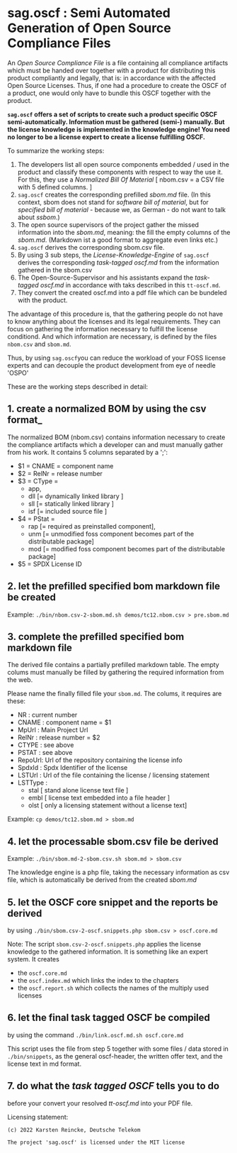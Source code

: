 # sag.oscf : Semi Automated Generation of Open Source Compliance Files

An *Open Source Compliance File* is a file containing all compliance artifacts which must be handed over together with a product for distributing this product compliantly and legally, that is: in accordance with the affected Open Source Licenses. Thus, if one had a procedure to create the OSCF of a product, one would only have to bundle this OSCF together with the product.

**`sag.oscf` offers a set of scripts to create such a product specific OSCF semi-automatically. Information must be gathered (semi-) manually. But the license knowledge is implemented in the knowledge engine! You need no longer to be a license expert to create a license fulfilling OSCF.**

To summarize the working steps:

1. The developers list all open source components embedded / used in the product and classify these components with respect to way the use it. For this, they use a *Normalized Bill Of Material* [ nbom.csv = a CSV file with 5 defined columns. ]
2. `sag.oscf` creates the corresponding prefilled *sbom.md* file. (In this context, sbom  does not stand for *software bill of material*, but for *specified bill of material* - because we, as German - do not want to talk about *ssbom*.)
3. The open source supervisors of the project gather the missed information into the  *sbom.md*, meaning: the fill the empty columns of the *sbom.md*. (Markdown ist a good format to aggregate even links etc.)
4. `sag.oscf` derives the corresponding sbom.csv file.
5. By using 3 sub steps, the *License-Knowledge-Engine* of `sag.oscf` derives the corresponding *task-tagged oscf.md* from the information gathered in the sbom.csv
6. The Open-Source-Supervisor and his assistants expand the *task-tagged oscf.md* in accordance with taks described in this `tt-oscf.md`.
7. They convert the created oscf.md into a pdf file which can be bundeled with the product.

The advantage of this procedure is, that the gathering people do not have to know anything about the licenses and its legal requirements. They can focus on gathering the information necessary to fulfill the license conditiond. And which information are necessary, is defined by the files `nbom.csv` and `sbom.md`.

Thus, by using `sag.oscf`you can reduce the workload of your FOSS license experts and can decouple the product development from eye of needle 'OSPO'

These are the working steps described in detail:

## 1. create a normalized BOM by using the csv format_

The normalized BOM (nbom.csv) contains information necessary to create the compliance artifacts which a developer can and must manually gather from his work. It contains 5 columns separated  by a ';':

* $1 = CNAME = component name
* $2 = RelNr = release number
* $3 = CType =
  - app,
  - dll [= dynamically linked library ]
  - sll [= statically linked library ]
  - isf [= included source file ]
* $4 = PStat =
  - rap [= required as preinstalled component],
  - unm [= unmodified foss component becomes part of the distributable package]
  - mod [= modified foss component becomes part of the distributable package]
* $5 = SPDX License ID

## 2. let the prefilled specified bom markdown file be created

Example: `./bin/nbom.csv-2-sbom.md.sh demos/tc12.nbom.csv > pre.sbom.md`


## 3. complete the prefilled specified bom markdown file

The derived file contains a partially prefilled markdown table. The empty colums must manually be filled by gathering the required information from the web.

Please name the finally filled file your `sbom.md`. The colums, it requires are these:

* NR : current number
* CNAME : component name = $1
* MpUrl : Main Project Url
* RelNr : release number = $2
* CTYPE : see above
* PSTAT : see above
* RepoUrl: Url of the repository containing the license info
* SpdxId : Spdx Identifier of the license
* LSTUrl : Url of the file containing the license / licensing statement
* LSTType :
  - stal [ stand alone license text file ]
  - embl [ license text embedded into a file header ]
  - olst [ only a licensing statement without a license text]

Example: `cp demos/tc12.sbom.md > sbom.md`

## 4. let the processable sbom.csv file be derived

Example: `./bin/sbom.md-2-sbom.csv.sh sbom.md > sbom.csv`

The knowledge engine is a php file, taking the necessary information as csv file, which is automatically be derived from the created *sbom.md*

## 5. let the OSCF core snippet and the reports be derived

by using `./bin/sbom.csv-2-oscf.snippets.php sbom.csv > oscf.core.md`

Note: The script `sbom.csv-2-oscf.snippets.php` applies the license knowledge to the gathered information. It is something like an expert system. It creates

* the `oscf.core.md`
* the `oscf.index.md` which links the index to the chapters
* the `oscf.report.sh` which collects the names of the multiply used licenses

## 6. let the final task tagged OSCF be compiled

by using the command `./bin/link.oscf.md.sh oscf.core.md`

This script uses the file from step 5 together with some files / data stored in  `./bin/snippets`, as the general oscf-header, the written offer text, and the license text in md format.

## 7. do what the *task tagged OSCF* tells you to do

before your convert your resolved *tt-oscf.md* into your PDF file.

Licensing statement:

```
(c) 2022 Karsten Reincke, Deutsche Telekom

The project 'sag.oscf' is licensed under the MIT license
```
